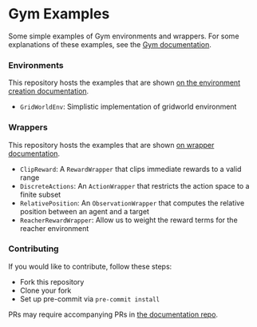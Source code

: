 # Gym Examples
Some simple examples of Gym environments and wrappers.
For some explanations of these examples, see the [Gym documentation](https://www.gymlibrary.ml).

### Environments
This repository hosts the examples that are shown [on the environment creation documentation](https://www.gymlibrary.ml/pages/environment_creation/index).
- `GridWorldEnv`: Simplistic implementation of gridworld environment

### Wrappers
This repository hosts the examples that are shown [on wrapper documentation](https://www.gymlibrary.ml/pages/wrappers/index).
- `ClipReward`: A `RewardWrapper` that clips immediate rewards to a valid range
- `DiscreteActions`: An `ActionWrapper` that restricts the action space to a finite subset
- `RelativePosition`: An `ObservationWrapper` that computes the relative position between an agent and a target
- `ReacherRewardWrapper`: Allow us to weight the reward terms for the reacher environment

### Contributing
If you would like to contribute, follow these steps:
- Fork this repository
- Clone your fork
- Set up pre-commit via `pre-commit install`

PRs may require accompanying PRs in [the documentation repo](https://github.com/Farama-Foundation/gym-docs).